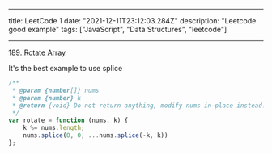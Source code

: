 
---
title: LeetCode 1
date: "2021-12-11T23:12:03.284Z"
description: "Leetcode good example"
tags: ["JavaScript", "Data Structures", "leetcode"]

---


[189. Rotate Array](https://leetcode.com/problems/rotate-array/)

It's the best example to use splice
```js
/**
 * @param {number[]} nums
 * @param {number} k
 * @return {void} Do not return anything, modify nums in-place instead.
 */
var rotate = function (nums, k) {
    k %= nums.length;
    nums.splice(0, 0, ...nums.splice(-k, k))
};
```
